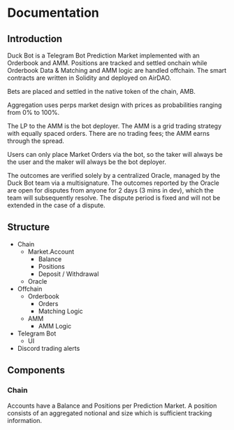 # Documentation

## Introduction

Duck Bot is a Telegram Bot Prediction Market implemented with an Orderbook and AMM. Positions are tracked and settled onchain while Orderbook Data & Matching and AMM logic are handled offchain. The smart contracts are written in Solidity and deployed on AirDAO.

Bets are placed and settled in the native token of the chain, AMB.

Aggregation uses perps market design with prices as probabilities ranging from 0% to 100%.

The LP to the AMM is the bot deployer. The AMM is a grid trading strategy with equally spaced orders. There are no trading fees; the AMM earns through the spread.

Users can only place Market Orders via the bot, so the taker will always be the user and the maker will always be the bot deployer.

The outcomes are verified solely by a centralized Oracle, managed by the Duck Bot team via a multisignature. The outcomes reported by the Oracle are open for disputes from anyone for 2 days (3 mins in dev), which the team will subsequently resolve. The dispute period is fixed and will not be extended in the case of a dispute.

## Structure

- Chain
  - Market.Account
    - Balance
    - Positions
    - Deposit / Withdrawal
  - Oracle
- Offchain
  - Orderbook
    - Orders
    - Matching Logic
  - AMM
    - AMM Logic
- Telegram Bot
  - UI
- Discord trading alerts

## Components

### Chain
Accounts have a Balance and Positions per Prediction Market. A position consists of an aggregated notional and size which is sufficient tracking information.